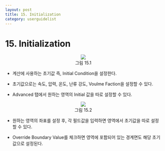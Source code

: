 ```yaml
---
layout: post
title: 15. Initialization
category: userguidelist
---
```


# 15. Initialization

<p align='Center'>
    <img src="https:nextfoam.co.kr/baramManual/userguide/15.1.png"><br>
    그림 15.1
</p>

* 계산에 사용하는 초기값 즉, Initial Condition을 설정한다.<br>

* 초기값으로는 속도, 압력, 온도, 난류 강도, Voulme Faction을 설정할 수 있다.<br>

* Advanced 탭에서 원하는 영역의 Initial 값을 따로 설정할 수 있다.<br>

<p align='Center'>
    <img src="https:nextfoam.co.kr/baramManual/userguide/15.2.png"><br>
    그림 15.2
</p>

* 원하는 영역의 좌표를 설정 후, 각 필드값을 입력하면 영역에서 초기값을 따로 설정할 수 있다.<br>

* Override Boundary Value를 체크하면 영역에 포함되어 있는 경계면도 해당 초기값으로 설정된다.<br>